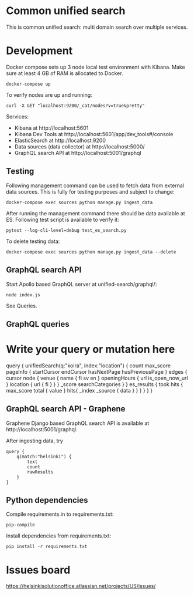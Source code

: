 # Common unified search

This is common unified search: multi domain search over multiple services.

# Development

Docker compose sets up 3 node local test environment with Kibana. Make sure at least 4 GB of RAM is allocated to Docker.

	docker-compose up

To verify nodes are up and running:

	curl -X GET "localhost:9200/_cat/nodes?v=true&pretty"

Services:

- Kibana at http://localhost:5601
- Kibana Dev Tools at http://localhost:5601/app/dev_tools#/console
- ElasticSearch at http://localhost:9200
- Data sources (data collector) at http://localhost:5000/
- GraphQL search API at http://localhost:5001/graphql

## Testing

Following management command can be used to fetch data from external data sources.
This is fully for testing purposes and subject to change:

	docker-compose exec sources python manage.py ingest_data

After running the management command there should be data available at ES.
Following test script is available to verify it:

	pytest --log-cli-level=debug test_es_search.py

To delete testing data:

	docker-compose exec sources python manage.py ingest_data --delete


## GraphQL search API

Start Apollo based GraphQL server at unified-search/graphql/:

	node index.js

See Queries.


## GraphQL queries

# Write your query or mutation here

query {
  unifiedSearch(q:"koira", index:"location") {
    count
    max_score
    pageInfo {
      startCursor
      endCursor
      hasNextPage
      hasPreviousPage
    }
    edges {
      cursor
      node {
        venue {
          name {
            fi
            sv
            en
          }
          openingHours {
            url
            is_open_now_url
          }
          location {
            url {
              fi
            }
          }
        }
        _score
        searchCategories
      }
    }
    es_results {
	    took
      hits {
        max_score
        total {
          value
	      }
        hits{
          _index
          _source {
            data
            }
          }
        }
      }
   }
}


## GraphQL search API - Graphene

Graphene Django based GraphQL search API is available at http://localhost:5001/graphql.

After ingesting data, try

	query {
		q(match:"helsinki") {
			text
			count
			rawResults
		}
	}

## Python dependencies

Compile requirements.in to requirements.txt:

	pip-compile

Install dependencies from requirements.txt:

	pip install -r requirements.txt

# Issues board

https://helsinkisolutionoffice.atlassian.net/projects/US/issues/